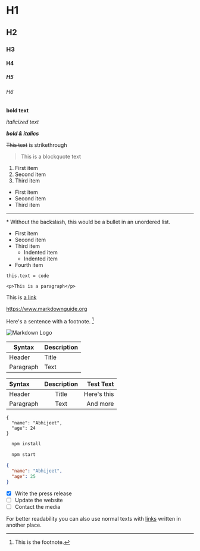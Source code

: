 <!-- headings -->

# H1

## H2

### H3

#### H4

##### H5

###### H6

**bold text**

_italicized text_

**_bold & italics_**

~~This text~~ is strikethrough

> This is a blockquote text

<!-- Ordered list -->

1.  First item
2.  Second item
3.  Third item

<!-- Unordered List -->

* First item
* Second item
* Third item

---

\* Without the backslash, this would be a bullet in an unordered list.

<!-- Nested list -->

* First item
* Second item
* Third item
  * Indented item
  * Indented item
* Fourth item

<!-- code -->

`this.text = code`

<!-- Inline Code Block to escape special characters -->

`<p>This is a paragraph</p>`

This is [a link](https://www.example.com "text on hover")

<https://www.markdownguide.org>

Here's a sentence with a footnote. [^1]

![Markdown Logo](https://markdown-here.com/img/icon256.png)

<!-- tables -->

| Syntax    | Description |
| --------- | ----------- |
| Header    | Title       |
| Paragraph | Text        |

<!-- advanced tables with alignment -->

| Syntax    | Description |   Test Text |
| :-------- | :---------: | ----------: |
| Header    |    Title    | Here's this |
| Paragraph |    Text     |    And more |

<!-- code block -->

```
{
  "name": "Abhijeet",
  "age": 24
}
```

```bash
  npm install

  npm start
```

<!-- code block with syntax highlighting -->

```json
{
  "name": "Abhijeet",
  "age": 25
}
```

<!-- task list -->

* [x] Write the press release
* [ ] Update the website
* [ ] Contact the media

For better readability you can also use normal texts with [links][1] written in another place.

[1]: https://somelink.org "Some link"

<!-- Footnote -->

[^1]: This is the footnote.
